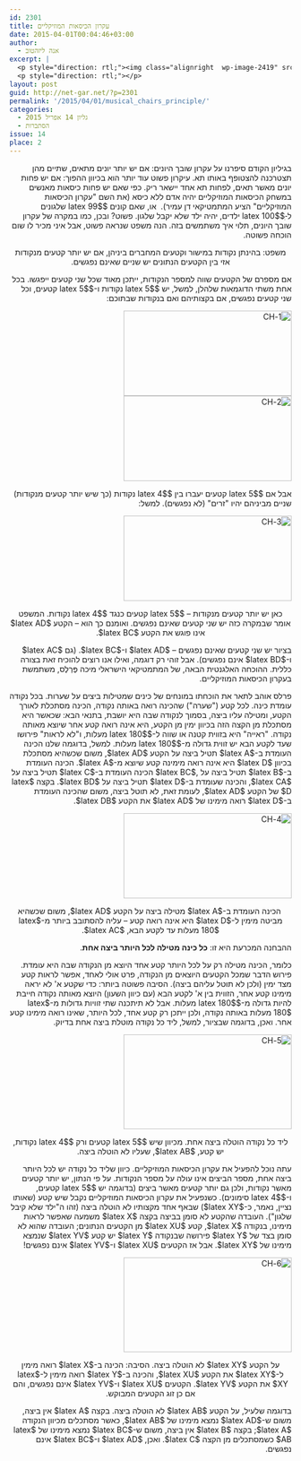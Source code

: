 ```yaml
---
id: 2301
title: עקרון הכיסאות המוזיקליים
date: 2015-04-01T00:04:46+03:00
author:
  - אנה ליזהטוב
excerpt: |
  <p style="direction: rtl;"><img class="alignright  wp-image-2419" src="http://net-gar.net/wp-content/uploads/2015/03/Il_salone_è_mobile_color_chairs-300x187.jpg" alt="Il_salone_è_mobile_color_chairs" width="139" height="87" />בעולמנו זה כולם רוצים להשתדך: נשים לגברים, גברים לנשים, דיירים לדירות. אלא שלפעמים אין מספיק איברים בצד אחד של השידוך - אין מספיק גברים בכפר, או אין מספיק דירות במדינה. מה עושים אז? מוכיחים בעזרת העיקרון הזה משפטים מתמטיים. במאמר הזה ניתן דוגמה יפה, הוכחה של מיכה פרלס, מתמטיקאי ירושלמי.</p>
  <p style="direction: rtl;"></p>
layout: post
guid: http://net-gar.net/?p=2301
permalink: '/2015/04/01/musical_chairs_principle/'
categories:
  - גליון 14 אפריל 2015
  - הסתברות
issue: 14
place: 2
---
```

<p style="direction: rtl;">
  בגיליון הקודם סיפרנו על עקרון שובך היונים: אם יש יותר יונים מתאים, שתיים מהן תצטרכנה להצטופף באותו תא. עיקרון פשוט עוד יותר הוא בכיוון ההפוך: אם יש פחות יונים מאשר תאים, לפחות תא אחד יישאר ריק. כפי שאם יש פחות כיסאות מאנשים במשחק הכיסאות המוזיקליים יהיה אדם ללא כיסא (את השם "עקרון הכיסאות המוזיקליים" הציע המתמטיקאי דן עמיר).  או, שאם קונים $latex 99$ שלגונים ל-ִ$latex 100$ ילדים, יהיה ילד שלא יקבל שלגון. פשוט? ובכן, כמו במקרה של עקרון שובך היונים, תלוי איך משתמשים בזה. הנה משפט שנראה פשוט, אבל איני מכיר לו שום הוכחה פשוטה.
</p>

<p style="direction: rtl; text-align: center;">
  משפט: בהינתן נקודות במישור וקטעים המחברים ביניהן, אם יש יותר קטעים מנקודות אזי בין הקטעים הנתונים יש שניים שאינם נפגשים.
</p>

<p style="direction: rtl;">
  אם מספרם של הקטעים שווה למספר הנקודות, ייתכן מאוד שכל שני קטעים ייפגשו. בכל אחת משתי הדוגמאות שלהלן, למשל, יש $latex 5$ נקודות ו-$latex 5$ קטעים, וכל שני קטעים נפגשים, אם בקצותיהם ואם בנקודות שבתוכם:
</p>

<p style="direction: rtl;">
  <img class="aligncenter size-medium wp-image-2312" src="http://net-gar.net/wp-content/uploads/2015/03/1-CH-300x152.png" alt="1-CH" width="300" height="152" /> <img class="aligncenter size-medium wp-image-2313" src="http://net-gar.net/wp-content/uploads/2015/03/2-CH-300x152.png" alt="2-CH" width="300" height="152" />
</p>

<p style="direction: rtl;">
  אבל אם $latex 5$ קטעים יעברו בין $latex 4$ נקודות (כך שיש יותר קטעים מנקודות) שניים מביניהם יהיו "זרים" (לא נפגשים). למשל:
</p>

<p style="direction: rtl;">
  <img class="aligncenter size-medium wp-image-2315" src="http://net-gar.net/wp-content/uploads/2015/03/3-CH-300x152.png" alt="3-CH" width="300" height="152" />
</p>

<p style="direction: rtl; text-align: center;">
  כאן יש יותר קטעים מנקודות – $latex 5$ קטעים כנגד $latex 4$ נקודות. המשפט אומר שבמקרה כזה יש שני קטעים שאינם נפגשים. ואומנם כך הוא – הקטע $latex AD$ אינו פוגש את הקטע $latex BC$.
</p>

<p style="direction: rtl;">
  בציור יש שני קטעים שאינם נפגשים – $latex AD$ ו-$latex BC$. (גם $latex AC$ ו-$latex BD$ אינם נפגשים). אבל זוהי רק דוגמה, ואילו אנו רוצים להוכיח זאת בצורה כללית. ההוכחה האלגנטית הבאה, של המתמטיקאי הישראלי מיכה פֶּרְלֶס, משתמשת בעקרון הכיסאות המוזיקליים.
</p>

<p style="direction: rtl;">
  פרלס אוהב לתאר את הוכחתו במונחים של כינים שמטילות ביצים על שערות. בכל נקודה עומדת כינה. לכל קטע ("שערה") שהכינה רואה באותה נקודה, הכינה מסתכלת לאורך הקטע, ומטילה עליו ביצה, בסמוך לנקודה שבה היא יושבת, בתנאי הבא: שכאשר היא מסתכלת מן הקצה הזה בכיוון ימין מן הקטע, היא אינה רואה קטע אחר שיוצא מאותה נקודה. "ראייה" היא בזווית קטנה או שווה ל-$latex 180$ מעלות, ו"לא לראות" פירושו שעד לקטע הבא יש זווית גדולה מ-$latex 180$ מעלות. למשל, בדוגמה שלנו הכינה העומדת ב-$latex A$ תטיל ביצה על הקטע $latex AD$, משום שכשהיא מסתכלת בכיוון $latex D$ היא אינה רואה מימינה קטע שיוצא מ-$latex A$. הכינה העומדת ב-$latex B$ תטיל ביצה על ,$latex BC$ הכינה העומדת ב-$latex C$ תטיל ביצה על $latex CA$, והכינה שעומדת ב-$latex D$ תטיל ביצה על $latex BD$. בקצה $latex D$ של הקטע $latex AD$, לעומת זאת, לא תוטל ביצה, משום שהכינה העומדת ב-$latex D$ רואה מימינו של $latex AD$ את הקטע $latex DB$.
</p>

<p style="direction: rtl;">
  <img class="aligncenter size-medium wp-image-2318" src="http://net-gar.net/wp-content/uploads/2015/03/4-CH-300x152.png" alt="4-CH" width="300" height="152" />
</p>

<p style="direction: rtl; text-align: center;">
   הכינה העומדת ב-$latex A$ מטילה ביצה על הקטע $latex AD$, משום שכשהיא מביטה מימין ל-$latex D$ היא אינה רואה קטע – עליה להסתובב ביותר מ-$latex 180$ מעלות עד לקטע הבא, $latex AC$.
</p>

<p style="direction: rtl;">
  ההבחנה המכרעת היא זו: <strong>כל כינה מטילה לכל היותר ביצה אחת</strong>.
</p>

<p style="direction: rtl;">
  כלומר, הכינה מטילה רק על לכל היותר קטע אחד היוצא מן הנקודה שבה היא עומדת. פירוש הדבר שמכל הקטעים היוצאים מן הנקודה, פרט אולי לאחד, אפשר לראות קטע מצד ימין (ולכן לא תוטל עליהם ביצה). הסיבה פשוטה ביותר: כדי שקטע א' לא יראה מימינו קטע אחר, הזווית בין א' לקטע הבא (עם כיוון השעון) היוצא מאותה נקודה חייבת להיות גדולה מ-$latex 180$ מעלות. אבל לא תיתכנה שתי זוויות גדולות מ-$latex 180$ מעלות באותה נקודה, ולכן ייתכן רק קטע אחד, לכל היותר, שאינו רואה מימינו קטע אחר. ואכן, בדוגמה שבציור, למשל, ליד כל נקודה מוטלת ביצה אחת בדיוק.
</p>

<p style="direction: rtl;">
  <img class="aligncenter size-medium wp-image-2319" src="http://net-gar.net/wp-content/uploads/2015/03/5-CH-300x169.png" alt="5-CH" width="300" height="169" />
</p>

<p style="direction: rtl; text-align: center;">
  ליד כל נקודה הוטלה ביצה אחת. מכיוון שיש $latex 5$ קטעים ורק $latex 4$ נקודות, יש קטע, $latex AB$, שעליו לא הוטלה ביצה.
</p>

<p style="direction: rtl;">
  עתה נוכל להפעיל את עקרון הכיסאות המוזיקליים. כיוון שליד כל נקודה יש לכל היותר ביצה אחת, מספר הביצים אינו עולה על מספר הנקודות. על פי הנתון, יש יותר קטעים מאשר נקודות, ולכן גם יותר קטעים מאשר ביצים (בדוגמה יש $latex 5$ קטעים, ו-$latex 4$ סימונים). כשנפעיל את עקרון הכיסאות המוזיקליים נקבל שיש קטע (שאותו נציין, נאמר, כ-$latex XY$) שבאף אחד מקצותיו לא הוטלה ביצה (זהו ה"ילד שלא קיבל שלגון"). העובדה שהקטע לא סומן בביצה בקצה $latex X$ משמעה שאפשר לראות מימינו, בנקודה $latex X$, קטע $latex XU$ מן הקטעים הנתונים; העובדה שהוא לא סומן בצד של $latex Y$ פירושה שבנקודה $latex Y$ יש קטע $latex YV$ שנמצא מימינו של $latex XY$. אבל אז הקטעים $latex XU$ ו-$latex YV$ אינם נפגשים!
</p>

<p style="direction: rtl;">
  <img class="aligncenter size-medium wp-image-2320" src="http://net-gar.net/wp-content/uploads/2015/03/6-CH-300x169.png" alt="6-CH" width="300" height="169" />
</p>

<p style="direction: rtl; text-align: center;">
  על הקטע $latex XY$ לא הוטלה ביצה. הסיבה: הכינה ב-$latex X$ רואה מימין ל-$latex XY$ את הקטע $latex XU$, והכינה ב-$latex Y$ רואה מימין ל-$latex XY$ את הקטע $latex YV$. הקטעים $latex XU$ ו-$latex YV$ אינם נפגשים, והם אם כן זוג הקטעים המבוקש.
</p>

<p style="direction: rtl;">
  בדוגמה שלעיל, על הקטע $latex AB$ לא הוטלה ביצה. בקצה $latex A$ אין ביצה, משום ש-$latex AD$ נמצא מימינו של $latex AB$, כאשר מסתכלים מכיוון הנקודה $latex A$; בקצה $latex B$ אין ביצה, משום ש-$latex BC$ נמצא מימינו של $latex AB$ כשמסתכלים מן הקצה $latex C$. ואכן, $latex AD$ ו-$latex BC$ אינם נפגשים.
</p>